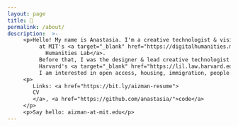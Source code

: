 ```yaml
---
layout: page
title: 👋
permalink: /about/
description:  >-
     <p>Hello! My name is Anastasia. I'm a creative technologist & visiting researcher
          at MIT's <a target="_blank" href="https://digitalhumanities.mit.edu/">Digital
            Humanities Lab</a>.
          Before that, I was the designer & lead creative technologist at
          Harvard's <a target="_blank" href="https://lil.law.harvard.edu">Library Innovation Lab</a>.
          I am interested in open access, housing, immigration, people power.</p>
     <p>
        Links: <a href="https://bit.ly/aizman-resume">
        CV
        </a>, <a href="https://github.com/anastasia/">code</a>
     </p>
     <p>Say hello: aizman-at-mit.edu</p>
---
```

